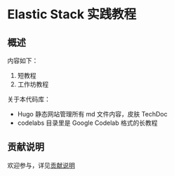 # Elastic Stack 实践教程

## 概述

内容如下：

1. 短教程
2. 工作坊教程

关于本代码库：

- Hugo 静态网站管理所有 md 文件内容，皮肤 TechDoc
- codelabs 目录里是 Google Codelab 格式的长教程

## 贡献说明

欢迎参与，详见[贡献说明](content/contribution.md)
